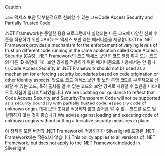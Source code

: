 > [!CAUTION]
>  <span data-ttu-id="59b80-101">코드 액세스 보안 및 부분적으로 신뢰할 수 있는 코드</span><span class="sxs-lookup"><span data-stu-id="59b80-101">Code Access Security and Partially Trusted Code</span></span>  
>   
>  <span data-ttu-id="59b80-102">.NET Framework는 동일한 응용 프로그램에서 실행되는 다른 코드에 다양한 신뢰 수준을 적용하기 위한 CAS(코드 액세스 보안)라는 메커니즘을 제공합니다.</span><span class="sxs-lookup"><span data-stu-id="59b80-102">The .NET Framework provides a mechanism for the enforcement of varying levels of trust on different code running in the same application called Code Access Security (CAS).</span></span>  <span data-ttu-id="59b80-103">.NET Framework의 코드 액세스 보안은 코드 발생 위치 또는 코드의 다른 ID 측면에 따라 보안 경계를 적용하기 위한 메커니즘으로 사용해서는 안 됩니다.</span><span class="sxs-lookup"><span data-stu-id="59b80-103">Code Access Security in .NET Framework should not  be used as a mechanism for enforcing security boundaries based on code origination or other identity aspects.</span></span> <span data-ttu-id="59b80-104">앞으로 코드 액세스 보안 및 보안 투명 코드를 부분적으로 신뢰할 수 있는 코드, 특히 출처를 알 수 없는 코드의 보안 경계로 사용할 수 없음을 나타내도록 지침이 업데이트되었습니다.</span><span class="sxs-lookup"><span data-stu-id="59b80-104">We are updating our guidance to reflect that Code Access Security and Security-Transparent Code will not be supported as a security boundary with partially trusted code, especially code of unknown origin.</span></span> <span data-ttu-id="59b80-105">대체 보안 조치를 적용하지 않고 출처를 알 수 없는 코드를 로드 및 실행하지 않는 것이 좋습니다.</span><span class="sxs-lookup"><span data-stu-id="59b80-105">We advise against loading and executing code of unknown origins without putting alternative security measures in place.</span></span>  
>   
>  <span data-ttu-id="59b80-106">이 정책은 모든 버전의 .NET Framework에 적용되지만 Silverlight에 포함된 .NET Framework에는 적용되지 않습니다.</span><span class="sxs-lookup"><span data-stu-id="59b80-106">This policy applies to all versions of .NET Framework, but does not apply to the .NET Framework included in Silverlight.</span></span>